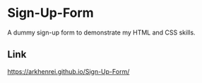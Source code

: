 # Sign-Up-Form
A dummy sign-up form to demonstrate my HTML and CSS skills.

## Link
https://arkhenrei.github.io/Sign-Up-Form/
